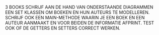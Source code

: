 3 BOOKS
SCHRIJF AAN DE HAND VAN ONDERSTAANDE DIAGRAMMEN EEN SET KLASSEN OM BOEKEN EN HUN AUTEURS TE
MODELLEREN. SCHRIJF OOK EEN MAIN-METHODE WAARIN JE EEN BOEK EN EEN AUTEUR AANMAAKT EN VOOR BEIDEN
DE INFORMATIE AFPRINT. TEST OOK OF DE GETTERS EN SETTERS CORRECT WERKEN.